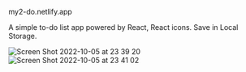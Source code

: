 my2-do.netlify.app

A simple to-do list app powered by React, React icons. Save in Local Storage.

![Screen Shot 2022-10-05 at 23 39 20](https://user-images.githubusercontent.com/48655033/194159176-c7bbbc21-b943-4c5e-ba59-9c7dfde662e5.png)
![Screen Shot 2022-10-05 at 23 41 02](https://user-images.githubusercontent.com/48655033/194159276-f81a1def-c11c-46ac-9222-1ceb770443e6.png)
